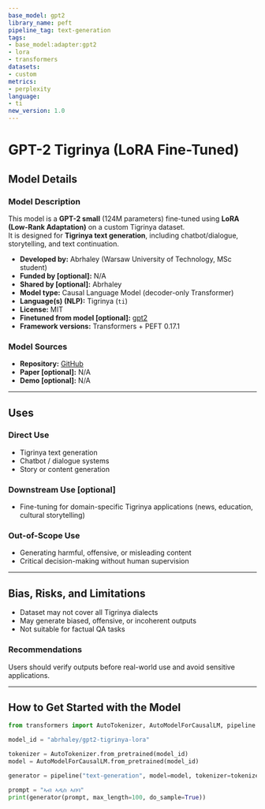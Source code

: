 ```yaml
---
base_model: gpt2
library_name: peft
pipeline_tag: text-generation
tags:
- base_model:adapter:gpt2
- lora
- transformers
datasets:
- custom
metrics:
- perplexity
language:
- ti
new_version: 1.0
---
```


# GPT-2 Tigrinya (LoRA Fine-Tuned)

## Model Details

### Model Description

This model is a **GPT-2 small** (124M parameters) fine-tuned using **LoRA (Low-Rank Adaptation)** on a custom Tigrinya dataset.  
It is designed for **Tigrinya text generation**, including chatbot/dialogue, storytelling, and text continuation.  

- **Developed by:** Abrhaley (Warsaw University of Technology, MSc student)  
- **Funded by [optional]:** N/A  
- **Shared by [optional]:** Abrhaley  
- **Model type:** Causal Language Model (decoder-only Transformer)  
- **Language(s) (NLP):** Tigrinya (`ti`)  
- **License:** MIT  
- **Finetuned from model [optional]:** [gpt2](https://huggingface.co/gpt2)  
- **Framework versions:** Transformers + PEFT 0.17.1  

### Model Sources

- **Repository:** [GitHub](https://github.com/abrhaleyarefaine1997/gpt2-tigrinya-lora)  
- **Paper [optional]:** N/A  
- **Demo [optional]:** N/A  

---

## Uses

### Direct Use

- Tigrinya text generation  
- Chatbot / dialogue systems  
- Story or content generation  

### Downstream Use [optional]

- Fine-tuning for domain-specific Tigrinya applications (news, education, cultural storytelling)  

### Out-of-Scope Use

- Generating harmful, offensive, or misleading content  
- Critical decision-making without human supervision  

---

## Bias, Risks, and Limitations

- Dataset may not cover all Tigrinya dialects  
- May generate biased, offensive, or incoherent outputs  
- Not suitable for factual QA tasks  

### Recommendations

Users should verify outputs before real-world use and avoid sensitive applications.  

---

## How to Get Started with the Model

```python
from transformers import AutoTokenizer, AutoModelForCausalLM, pipeline

model_id = "abrhaley/gpt2-tigrinya-lora"

tokenizer = AutoTokenizer.from_pretrained(model_id)
model = AutoModelForCausalLM.from_pretrained(model_id)

generator = pipeline("text-generation", model=model, tokenizer=tokenizer)

prompt = "ኣብ ኣዲስ ኣበባ"
print(generator(prompt, max_length=100, do_sample=True))
